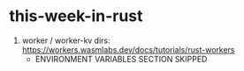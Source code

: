 # this-week-in-rust
1. worker / worker-kv dirs: https://workers.wasmlabs.dev/docs/tutorials/rust-workers
    - ENVIRONMENT VARIABLES SECTION SKIPPED
